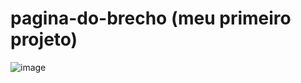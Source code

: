 # pagina-do-brecho (meu primeiro projeto)
![image](https://user-images.githubusercontent.com/104576340/167514306-ae13ad7e-1ba0-430d-b637-89d1b7d69fd0.png)
